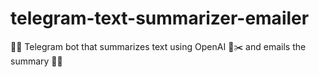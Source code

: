 # telegram-text-summarizer-emailer
🤖📲 Telegram bot that summarizes text using OpenAI 🧠✂️ and emails the summary 📧✅
